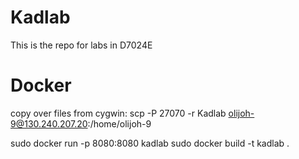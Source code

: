 # Kadlab
This is the repo for labs in D7024E

# Docker
copy over files from cygwin:
scp -P 27070 -r Kadlab olijoh-9@130.240.207.20:/home/olijoh-9

sudo docker run -p 8080:8080 kadlab
sudo docker build -t kadlab .


